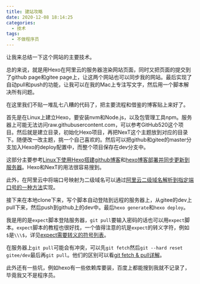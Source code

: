 ```yaml
---
title: 建站攻略
date: 2020-12-08 18:14:25
categories:
  - 技术
tags:
  - 不做程序员
---
```


让我来总结一下这个网站的主要技术。

总的来说，就是用Hexo在阿里云的服务器渲染网站页面，同时又把页面的提交到了github page和gitee page上，让这两个网站也可以同步我的网站。最后实现了自动pull和push的功能，让我可以在我的Mac上专注写文字，然后用一个脚本解决所有问题。

<!--more-->

在这里我们不贴一堆乱七八糟的代码了，把主要流程和借鉴的博客贴上来好了。

首先是在Linux上建立Hexo，要安装nvm和Node.js，以及包管理工具npm。服务器上可能无法访问raw.githubusercontent.com，可以参考GitHub520这个项目。然后就是建立目录，初始化Hexo项目，再把NexT这个主题放到对应的目录下。随便改一改主题，挑一个自己喜欢的。然后可以把github和gitee的master分支加入Hexo的deploy配置中，而整个项目保存在dev分支中。

这部分主要参考[Linux下使用Hexo搭建github博客](https://blog.csdn.net/u010725842/article/details/80672739)和[hexo博客部署并同步更新到服务器](https://blog.csdn.net/weixin_44555878/article/details/106588253)。Hexo和NexT的用法很容易搜到。

此外，在阿里云中将端口号映射为二级域名可以通过[阿里云二级域名解析到指定端口号的一种方法](https://blog.csdn.net/zz_aiytag/article/details/108868654)实现。

接下来在本地clone下来，写个脚本自动登陆到远程的服务器上，从gitee的dev上pull下来，然后push到github上的dev中。最后`hexo generate`和`hexo deploy`。

我是用的是`expect`脚本登陆服务器，`git pull`要输入密码的话也可以用`expect`脚本。`expect`脚本的教程也很好找，一个值得注意的坑是`expect`的转义字符，例如`$`是`\\\$`，详见[expect需要转义的符号列表](https://blog.csdn.net/secondjanuary/article/details/21775953)。

在服务器上`git pull`可能会有冲突，可以先`git fetch`然后`git --hard reset gitee/dev`最后再`git pull`。他们的区别可以看[git fetch & pull详解](https://www.cnblogs.com/runnerjack/p/9342362.html)。

此外还有一些坑，例如hexo有一些依赖库要装，百度上都能搜到我就不记录了，毕竟我又不是程序员。
